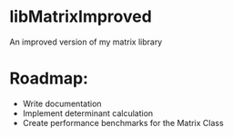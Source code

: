 # libMatrixImproved
An improved version of my matrix library
# Roadmap:
- Write documentation 
- Implement determinant calculation
- Create performance benchmarks for the Matrix Class

